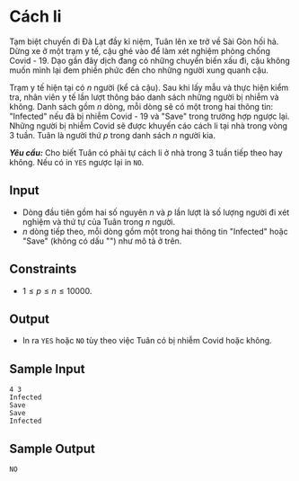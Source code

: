 # Cách li

Tạm biệt chuyến đi Đà Lạt đầy kỉ niệm, Tuân lên xe trở về Sài Gòn hối hả. Dừng xe ở một trạm y tế, cậu ghé vào để làm xét nghiệm phòng chống Covid - $19$. Dạo gần đây dịch đang có những chuyển biến xấu đi, cậu không muốn mình lại đem phiền phức đến cho những người xung quanh cậu.

Trạm y tế hiện tại có $n$ người (kể cả cậu). Sau khi lấy mẫu và thực hiện kiểm tra, nhân viên y tế lần lượt thông báo danh sách những người bị nhiễm và không. Danh sách gồm $n$ dòng, mỗi dòng sẽ có một trong hai thông tin: "Infected" nếu đã bị nhiễm Covid - $19$ và "Save" trong trường hợp ngược lại. Những người bị nhiễm Covid sẽ được khuyến cáo cách li tại nhà trong vòng $3$ tuần. Tuân là người thứ $p$ trong danh sách $n$ người kia.

***Yêu cầu:*** Cho biết Tuân có phải tự cách li ở nhà trong $3$ tuần tiếp theo hay không. Nếu có in `YES` ngược lại in `NO`.

## Input

- Dòng đầu tiên gồm hai số nguyên $n$ và $p$ lần lượt là số lượng người đi xét nghiệm và thứ tự của Tuân trong $n$ người.
- $n$ dòng tiếp theo, mỗi dòng gồm một trong hai thông tin "Infected" hoặc "Save" (không có dấu "") như mô tả ở trên.

## Constraints

- $1 \le p \le n \le 10000$.

## Output

- In ra `YES` hoặc `NO` tùy theo việc Tuân có bị nhiễm Covid hoặc không.

## Sample Input

```
4 3
Infected
Save
Save
Infected
```

## Sample Output

```
NO
```